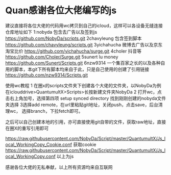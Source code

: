 # Quan感谢各位大佬编写的js
建议直接将各位大佬的代码用wc拷贝到自己的icloud，这样可以各设备无缝连接
仓库地址如下
1:nobyda 包含去广告以及签到js
https://github.com/NobyDa/scripts.git
2chavyleung 包含签到脚本
https://github.com/chavyleung/scripts.git
3yichahucha 微博去广告以及京东淘宝比价
https://github.com/yichahucha/surge.git
4choler 抖音等
https://github.com/Choler/Surge.git
5sunert lu money
https://github.com/Sunert/Scripts.git
6nzw9314 一个集百家之长的以及各种自用的脚本，本git下所有脚本均来自于此，只是自己使用的创建了引用链接
https://github.com/nzw9314/Scripts.git

使用wc教程
1 在圈x的scripts文件夹下创建各个大佬的文件夹，以NobyDa为例
在iclouddrive>QuantumultX>Scripts>长按新建文件夹NobyDa
2 打开wc，点击右上角加号，选择第四项 setup synced directory
找到刚刚创建的nobyda文件夹选择
3选择add remote，在url里粘贴git地址，关闭push，点击save，后台清理wc，
选择branch，下拉fetch即可。

之后可以自己创建本地的引用，亦可直接使用git自带的文件，获取raw地址，直接在圈X的重写引用即可

https://raw.githubusercontent.com/NobyDa/Script/master/QuantumultX/Js_local_WorkingCopy_Cookie.conf
获取cookie
https://raw.githubusercontent.com/NobyDa/Script/master/QuantumultX/Js_local_WorkingCopy.conf
以上为js

感谢各位大佬的无私奉献，以上所有资源均来自互联网

